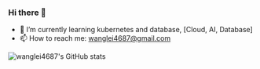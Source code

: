 ### Hi there 👋

<!--
**wanglei4687/wanglei4687** is a ✨ _special_ ✨ repository because its `README.md` (this file) appears on your GitHub profile.

Here are some ideas to get you started:

- 🔭 I’m currently working on ...
- 🌱 I’m currently learning ...
- 👯 I’m looking to collaborate on ...
- 🤔 I’m looking for help with ...
- 💬 Ask me about ...
- 📫 How to reach me: ...
- 😄 Pronouns: ...
- ⚡ Fun fact: ...
-->


- 🌱 I’m currently learning kubernetes and database, [Cloud, AI, Database]
- 📫 How to reach me: wanglei4687@gmail.com

![wanglei4687's GitHub stats](https://github-readme-stats-sigma-five.vercel.app/api?username=wanglei4687&show_icons=true&bg_color=00000000)
